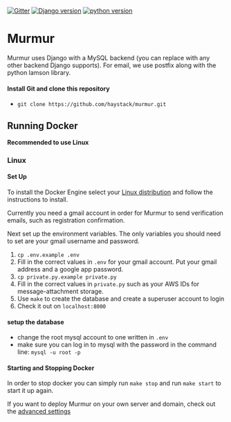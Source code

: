 
[![Gitter](https://badges.gitter.im/Join%20Chat.svg)](https://gitter.im/haystack/murmur?utm_source=badge&utm_medium=badge&utm_campaign=pr-badge) [![Django version](https://img.shields.io/badge/Django-1.10-blue)](https://docs.djangoproject.com/en/3.0/releases/1.10/) [![python version](https://img.shields.io/badge/python-2.7-yellowgreen.svg)](https://www.python.org/download/releases/2.7/)

Murmur
=

Murmur uses Django with a MySQL backend (you can replace with any other backend Django supports). For email, we use postfix along with the python lamson library.

#### Install Git and clone this repository
* `git clone https://github.com/haystack/murmur.git`

## Running Docker

**Recommended to use Linux**
 
### Linux 

#### Set Up

To install the Docker Engine select your [Linux distribution](https://docs.docker.com/engine/install/#server) and follow the instructions to install. 

Currently you need a gmail account in order for Murmur to send verification emails, such as registration confirmation.

Next set up the environment variables. The only variables you should need to set are your gmail username and password.

1. `cp .env.example .env`
2. Fill in the correct values in `.env` for your gmail account. Put your gmail address and a google app password.
3. `cp private.py.example private.py`
4. Fill in the correct values in `private.py` such as your AWS IDs for message-attachment storage.  
5. Use `make` to create the database and create a superuser account to login
6. Check it out on `localhost:8000`

#### setup the database 
* change the root mysql account to one written in `.env`
* make sure you can log in to mysql with the password in the command line: `mysql -u root -p`

#### Starting and Stopping Docker 

In order to stop docker you can simply run `make stop` and run `make start` to start it up again.


If you want to deploy Murmur on your own server and domain, check out the [advanced settings](https://github.com/haystack/murmur/wiki/Advanced-set-up:-server-deployment)
